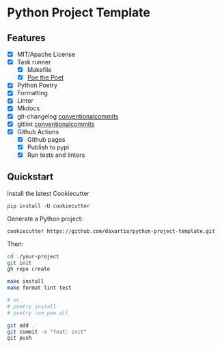 # Python Project Template

## Features

- [x] MIT/Apache License
- [x] Task runner
  - [x] Makefile
  - [x] [Poe the Poet](https://github.com/nat-n/poethepoet)
- [x] Python Poetry
- [x] Formatting
- [x] Linter
- [x] Mkdocs
- [x] git-changelog [conventionalcommits](https://www.conventionalcommits.org/)
- [x] gitlint [conventionalcommits](https://www.conventionalcommits.org/)
- [x] Github Actions
    - [x] Github pages
    - [x] Publish to pypi
    - [x] Run tests and linters

## Quickstart

Install the latest Cookiecutter

```
pip install -U cookiecutter
```

Generate a Python project:

```
cookiecutter https://github.com/daxartio/python-project-template.git
```

Then:

```bash
cd ./your-project
git init
gh repo create

make install
make format lint test

# or
# poetry install
# poetry run poe all

git add .
git commit -m "feat: init"
git push
```
